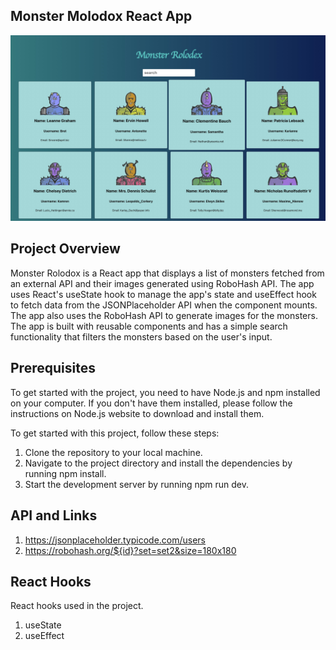 ## Monster Molodox React App

![Monster Rolodx](./public/img/monster-project.jpeg)

## Project Overview

Monster Rolodox is a React app that displays a list of monsters fetched from an external API and their images generated using RoboHash API. The app uses React's useState hook to manage the app's state and useEffect hook to fetch data from the JSONPlaceholder API when the component mounts. The app also uses the RoboHash API to generate images for the monsters. The app is built with reusable components and has a simple search functionality that filters the monsters based on the user's input.

## Prerequisites

To get started with the project, you need to have Node.js and npm installed on your computer. If you don't have them installed, please follow the instructions on Node.js website to download and install them.

To get started with this project, follow these steps:

1. Clone the repository to your local machine.
2. Navigate to the project directory and install the dependencies by running npm install.
3. Start the development server by running npm run dev.

## API and Links

1. https://jsonplaceholder.typicode.com/users
2. https://robohash.org/${id}?set=set2&size=180x180

## React Hooks

React hooks used in the project.

1. useState
2. useEffect
